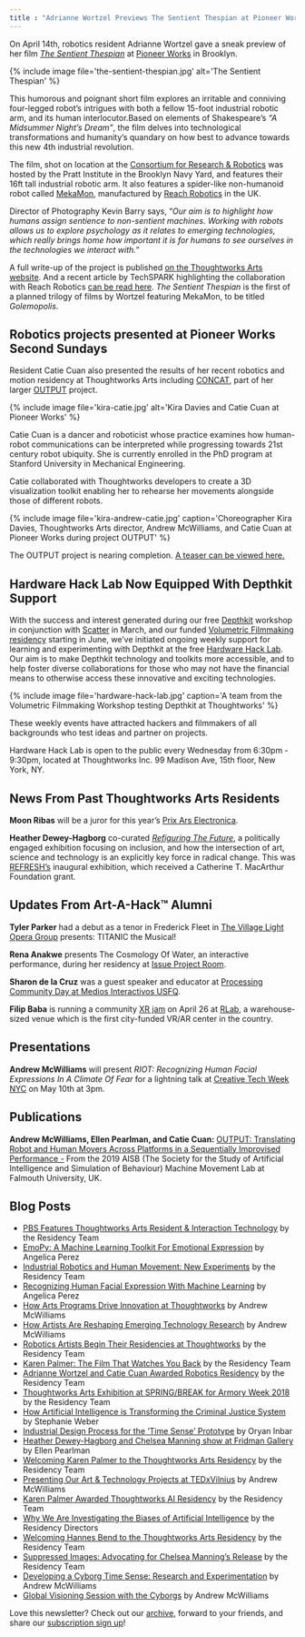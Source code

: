 ```yaml
---
title : "Adrianne Wortzel Previews The Sentient Thespian at Pioneer Works"
---
```

On April 14th, robotics resident Adrianne Wortzel gave a sneak preview of her film [_The Sentient Thespian_](https://thoughtworksarts.io/projects/sentient-thespian/) at [Pioneer Works](https://pioneerworks.org/) in Brooklyn.

{% include image file='the-sentient-thespian.jpg'
   alt='The Sentient Thespian' %}

This humorous and poignant short film explores an irritable and conniving four-legged robot’s intrigues with both a fellow 15-foot industrial robotic arm, and its human interlocutor.<!--excerpt-ends-->Based on elements of Shakespeare’s _“A Midsummer Night’s Dream”_, the film delves into technological transformations and humanity’s quandary on how best to advance towards this new 4th industrial revolution.

The film, shot on location at the [Consortium for Research & Robotics](https://consortiumrr.com/) was hosted by the Pratt Institute in the Brooklyn Navy Yard, and features their 16ft tall industrial robotic arm. It also features a spider-like non-humanoid robot called [MekaMon](https://mekamon.com/), manufactured by [Reach Robotics](https://reachrobotics.com/) in the UK.

Director of Photography Kevin Barry says, “_Our aim is to highlight how humans assign sentience to non-sentient machines. Working with robots allows us to explore psychology as it relates to emerging technologies, which really brings home how important it is for humans to see ourselves in the technologies we interact with._”

A full write-up of the project is published [on the Thoughtworks Arts website](https://thoughtworksarts.io/projects/sentient-thespian/). And a recent article by TechSPARK highlighting the collaboration with Reach Robotics [can be read here](https://techspark.co/mekamon-takes-the-stage-with-thoughtworks-arts-collaboration/). _The Sentient Thespian_ is the first of a planned trilogy of films by Wortzel featuring MekaMon, to be titled _Golemopolis_.

## Robotics projects presented at Pioneer Works Second Sundays

Resident Catie Cuan also presented the results of her recent robotics and motion residency at Thoughtworks Arts including [CONCAT](https://github.com/thoughtworksarts/concat), part of her larger [OUTPUT](https://www.youtube.com/watch?v=1NQQ1c4Z6I0) project.

{% include image file='kira-catie.jpg'
   alt='Kira Davies and Catie Cuan at Pioneer Works' %}

Catie Cuan is a dancer and roboticist whose practice examines how human-robot communications can be interpreted while progressing towards 21st century robot ubiquity. She is currently enrolled in the PhD program at Stanford University in Mechanical Engineering.

Catie collaborated with Thoughtworks developers to create a 3D visualization toolkit enabling her to rehearse her movements alongside those of different robots.

{% include image file='kira-andrew-catie.jpg'
   caption='Choreographer Kira Davies, Thoughtworks Arts director, Andrew McWilliams, and Catie Cuan at Pioneer Works during project OUTPUT' %}

The OUTPUT project is nearing completion. [A teaser can be viewed here.](https://www.youtube.com/watch?v=1NQQ1c4Z6I0)

## Hardware Hack Lab Now Equipped With Depthkit Support

With the success and interest generated during our free [Depthkit](https://www.depthkit.tv/) workshop in conjunction with [Scatter](https://scatter.nyc/) in March, and our funded [Volumetric Filmmaking residency](https://thoughtworksarts.io/open-call/2019-volumetric-residency/) starting in June, we’ve initiated ongoing weekly support for learning and experimenting with Depthkit at the free [Hardware Hack Lab](https://hardwarehacklab.io/). Our aim is to make Depthkit technology and toolkits more accessible, and to help foster diverse collaborations for those who may not have the financial means to otherwise access these innovative and exciting technologies.

{% include image file='hardware-hack-lab.jpg'
   caption='A team from the Volumetric Filmmaking Workshop testing Depthkit at Thoughtworks' %}

These weekly events have attracted hackers and filmmakers of all backgrounds who test ideas and partner on projects.

Hardware Hack Lab is open to the public every Wednesday from 6:30pm - 9:30pm, located at Thoughtworks Inc. 99 Madison Ave, 15th floor, New York, NY.

## News From Past Thoughtworks Arts Residents

**Moon Ribas** will be a juror for this year’s [Prix Ars Electronica](https://ars.electronica.art/aeblog/en/2019/03/06/prixjury2019/).

**Heather Dewey-Hagborg** co-curated [_Refiguring The Future_](https://refreshart.tech/#why), a politically engaged exhibition focusing on inclusion, and how the intersection of art, science and technology is an explicitly key force in radical change. This was [REFRESH’s](https://refreshart.tech/#about) inaugural exhibition, which received a Catherine T. MacArthur Foundation grant.

## Updates From Art-A-Hack™ Alumni

**Tyler Parker** had a debut as a tenor in Frederick Fleet in [The Village Light Opera Group](https://villagelightopera.org/) presents: TITANIC the Musical!

**Rena Anakwe** presents The Cosmology Of Water, an interactive performance, during her residency at [Issue Project Room](https://issueprojectroom.org/event/rena-anakwe-cosmology-water?fbclid=IwAR2bujgXPjZRRz8OL1QLEMfw4l8QKKh3otAyrv39l3rFOXYp_7rjdGz6GOQ).

**Sharon de la Cruz** was a guest speaker and educator at [Processing Community Day at Medios Interactivos USFQ](http://www.pcdquito.com/).

**Filip Baba** is running a community [XR jam](https://www.eventbrite.com/e/unitynyc-xr-jam-2019-tickets-59015269259) on April 26 at [RLab](https://www.rlab.nyc/), a warehouse-sized venue which is the first city-funded VR/AR center in the country.

## Presentations

**Andrew McWilliams** will present _RIOT: Recognizing Human Facial Expressions In A Climate Of Fear_ for a lightning talk at [Creative Tech Week NYC](https://www.eventbrite.com/e/ctw2019-conference-creative-tech-week-tickets-59667017656) on May 10th at 3pm.

## Publications

**Andrew McWilliams, Ellen Pearlman, and Catie Cuan:** [OUTPUT: Translating Robot and Human Movers Across Platforms in a Sequentially Improvised Performance -](http://aisb2019.machinemovementlab.net/MTSB2019_Cuan_Pearlman_McWilliams.pdf?fbclid=IwAR1zcOPi8G4l2E3D89hNuv6X2EPWSyQp50eKkWe40NeRn7cBFs-TEo45sms) From the 2019 AISB (The Society for the Study of Artificial Intelligence and Simulation of Behaviour) Machine Movement Lab at Falmouth University, UK.

## Blog Posts

*   [PBS Features Thoughtworks Arts Resident & Interaction Technology](https://thoughtworksarts.io/blog/concat-tool-feature-pbs/) by the Residency Team
*   [EmoPy: A Machine Learning Toolkit For Emotional Expression](https://thoughtworksarts.io/blog/emopy-emotional-expression-toolkit/) by Angelica Perez
*   [Industrial Robotics and Human Movement: New Experiments](https://thoughtworksarts.io/blog/movement-industrial-robotic-arm/) by the Residency Team
*   [Recognizing Human Facial Expression With Machine Learning](https://thoughtworksarts.io/blog/recognizing-facial-expressions-machine-learning/) by Angelica Perez
*   [How Arts Programs Drive Innovation at Thoughtworks](https://thoughtworksarts.io/blog/how-art-programs-drive-innovation-thoughtworks/) by Andrew McWilliams
*   [How Artists Are Reshaping Emerging Technology Research](https://thoughtworksarts.io/blog/how-artists-reshape-emerging-technology-research/) by Andrew McWilliams
*   [Robotics Artists Begin Their Residencies at Thoughtworks](https://thoughtworksarts.io/blog/robotics-artists-begin-residencies/) by the Residency Team
*   [Karen Palmer: The Film That Watches You Back](https://thoughtworksarts.io/blog/karen-palmer-film-watches-you-back/) by the Residency Team
*   [Adrianne Wortzel and Catie Cuan Awarded Robotics Residency](https://thoughtworksarts.io/blog/adrianne-wortzel-catie-cuan-awarded-robotics-residency/) by the Residency Team
*   [Thoughtworks Arts Exhibition at SPRING/BREAK for Armory Week 2018](https://thoughtworksarts.io/spring-break/) by the Residency Team
*   [How Artificial Intelligence is Transforming the Criminal Justice System](https://thoughtworksarts.io/blog/artificial-intelligence-criminal-justice-system/) by Stephanie Weber
*   [Industrial Design Process for the ‘Time Sense’ Prototype](https://thoughtworksarts.io/blog/industrial-design-time-sense-prototype/) by Oryan Inbar
*   [Heather Dewey-Hagborg and Chelsea Manning show at Fridman Gallery](https://thoughtworksarts.io/blog/heather-chelsea-show-fridman/) by Ellen Pearlman
*   [Welcoming Karen Palmer to the Thoughtworks Arts Residency](https://thoughtworksarts.io/blog/welcoming-karen-palmer/) by the Residency Team
*   [Presenting Our Art & Technology Projects at TEDxVilnius](https://thoughtworksarts.io/blog/welcoming-karen-palmer/) by Andrew McWilliams
*   [Karen Palmer Awarded Thoughtworks AI Residency](https://thoughtworksarts.io/blog/karen-palmer-ai-residency/) by the Residency Team
*   [Why We Are Investigating the Biases of Artificial Intelligence](https://thoughtworksarts.io/blog/why-we-are-investigating-biases-artificial-intelligence/) by the Residency Directors
*   [Welcoming Hannes Bend to the Thoughtworks Arts Residency](https://thoughtworksarts.io/blog/welcoming-hannes-bend/) by the Residency Team
*   [Suppressed Images: Advocating for Chelsea Manning’s Release](https://thoughtworksarts.io/blog/suppressed-images-picturing-chelsea-manning/) by the Residency Team
*   [Developing a Cyborg Time Sense: Research and Experimentation](https://thoughtworksarts.io/blog/team-gets-started-on-research/) by Andrew McWilliams
*   [Global Visioning Session with the Cyborgs](https://thoughtworksarts.io/blog/visioning-session-with-the-cyborgs/) by Andrew McWilliams

Love this newsletter? Check out our [archive](https://thoughtworksarts.io/newsletters/), forward to your friends, and share our [subscription sign up](https://thoughtworksarts.io/newsletters/)!